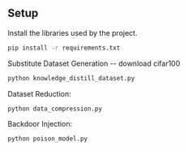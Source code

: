 ## Setup
Install the libraries used by the project. 
```bash
pip install -r requirements.txt
```

Substitute Dataset Generation -- download cifar100
```bash
python knowledge_distill_dataset.py
```
Dataset Reduction:
```bash
python data_compression.py
```
Backdoor Injection:
```bash
python poison_model.py
```